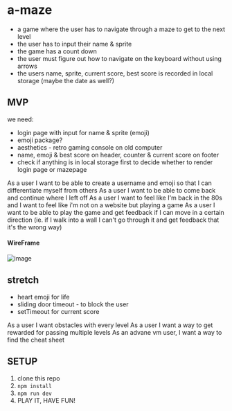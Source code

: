 # a-maze

-   a game where the user has to navigate through a maze to get to the next level
-   the user has to input their name & sprite
-   the game has a count down
-   the user must figure out how to navigate on the keyboard without using arrows
-   the users name, sprite, current score, best score is recorded in local storage (maybe the date as well?)

## MVP

we need:

-   login page with input for name & sprite (emoji)
-   emoji package?
-   aesthetics - retro gaming console on old computer
-   name, emoji & best score on header, counter & current score on footer
-   check if anything is in local storage first to decide whether to render login page or mazepage

As a user I want to be able to create a username and emoji so that I can differentiate myself from others
As a user I want to be able to come back and continue where I left off
As a user I want to feel like I'm back in the 80s and I want to feel like i'm not on a website but playing a game
As a user I want to be able to play the game and get feedback if I can move in a certain direction (ie. if I walk into a wall I can't go through it and get feedback that it's the wrong way)

#### WireFrame
![image](https://github.com/fac27/a-maze/assets/62698495/88ab1372-4212-441a-90bf-7bddd6b6e9cc)


## stretch

-   heart emoji for life
-   sliding door timeout - to block the user
-   setTimeout for current score

As a user I want obstacles with every level
As a user I want a way to get rewarded for passing multiple levels
As an advane vm user, I want a way to find the cheat sheet

## SETUP 

1. clone this repo
2. ```npm install```
3. ```npm run dev```
4. PLAY IT, HAVE FUN!
